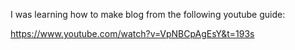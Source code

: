 I was learning how to make blog from the following youtube guide:

https://www.youtube.com/watch?v=VpNBCpAgEsY&t=193s
